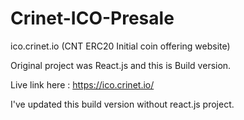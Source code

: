 # Crinet-ICO-Presale
ico.crinet.io (CNT ERC20 Initial coin offering website)

Original project was React.js and this is Build version.

Live link here : https://ico.crinet.io/

I've updated this build version without react.js project.
